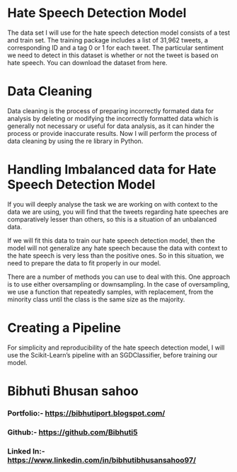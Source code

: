  # Hate Speech Detection Model
The data set I will use for the hate speech detection model consists of a test and train set. The training package includes a list of 31,962 tweets, a corresponding ID and a tag 0 or 1 for each tweet. The particular sentiment we need to detect in this dataset is whether or not the tweet is based on hate speech. You can download the dataset from here.

# Data Cleaning
Data cleaning is the process of preparing incorrectly formated data for analysis by deleting or modifying the incorrectly formatted data which is generally not necessary or useful for data analysis, as it can hinder the process or provide inaccurate results. Now I will perform the process of data cleaning by using the re library in Python.

# Handling Imbalanced data for Hate Speech Detection Model
If you will deeply analyse the task we are working on with context to the data we are using, you will find that the tweets regarding hate speeches are comparatively lesser than others, so this is a situation of an unbalanced data.

If we will fit this data to train our hate speech detection model, then the model will not generalize any hate speech because the data with context to the hate speech is very less than the positive ones. So in this situation, we need to prepare the data to fit properly in our model.

There are a number of methods you can use to deal with this. One approach is to use either oversampling or downsampling. In the case of oversampling, we use a function that repeatedly samples, with replacement, from the minority class until the class is the same size as the majority.

# Creating a Pipeline
For simplicity and reproducibility of the hate speech detection model, I will use the Scikit-Learn’s pipeline with an SGDClassifier, before training our model.

# Bibhuti Bhusan sahoo

### Portfolio:- https://bibhutiport.blogspot.com/

### Github:-    https://github.com/Bibhuti5

### Linked In:- https://www.linkedin.com/in/bibhutibhusansahoo97/
